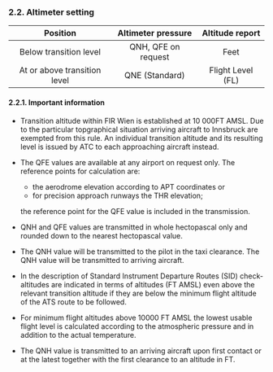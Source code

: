 ### 	2.2. Altimeter setting

|           Position           | Altimeter pressure  |  Altitude report  |
| :--------------------------: | :-----------------: | :---------------: |
|    Below transition level    | QNH, QFE on request |       Feet        |
| At or above transition level |   QNE (Standard)    | Flight Level (FL) |

#### 2.2.1. Important information

- Transition altitude within FIR Wien is established at 10 000FT AMSL. Due to the particular topgraphical  situation arriving aircraft to Innsbruck are exempted from this rule. An individual transition altitude and its resulting level is issued by ATC to each approaching aircraft instead.

- The QFE values are available at any  airport on request only. The reference points for calculation are:

  - the aerodrome elevation according to APT coordinates or
  - for precision approach runways the THR elevation;

  the reference point for the QFE value is included in the transmission.

- QNH and QFE values are transmitted in whole hectopascal only and rounded down to the nearest hectopascal value. 
- The QNH value will be transmitted to the pilot in the taxi clearance. The QNH value will be transmitted to arriving aircraft.
- In the description of  Standard Instrument Departure Routes (SID) check-altitudes are indicated  in  terms of altitudes (FT AMSL) even above the relevant transition altitude if they are below the minimum flight altitude of the ATS route to be followed.
- For minimum flight altitudes above 10000 FT AMSL the lowest usable flight level is calculated according to the atmospheric pressure and in addition to the actual temperature.
- The QNH value is transmitted to an  arriving aircraft upon first contact or at the latest together with the first clearance to an altitude in FT.